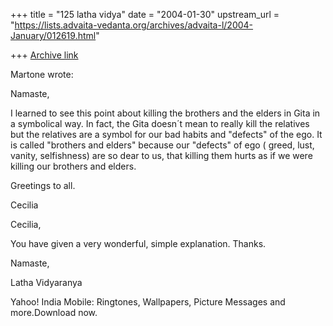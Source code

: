 +++
title = "125 latha vidya"
date = "2004-01-30"
upstream_url = "https://lists.advaita-vedanta.org/archives/advaita-l/2004-January/012619.html"

+++
[Archive link](https://lists.advaita-vedanta.org/archives/advaita-l/2004-January/012619.html)



Martone <martone at terra.com.br> wrote:

Namaste,

I learned to see this point about killing the brothers and the elders in
Gita in a symbolical way. In fact, the Gita doesn´t mean to really kill the
relatives but the relatives are a symbol for our bad habits and "defects" of
the ego. It is called "brothers and elders" because our "defects" of ego (
greed, lust, vanity, selfishness) are so dear to us, that killing them hurts
as if we were killing our brothers and elders.

Greetings to all.

Cecilia



Cecilia,

You have given a very wonderful, simple explanation. Thanks.

Namaste,

Latha Vidyaranya



Yahoo! India Mobile: Ringtones, Wallpapers, Picture Messages and more.Download now.

